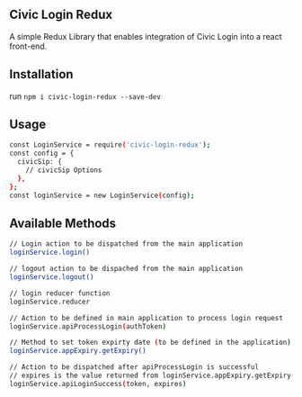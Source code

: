## Civic Login Redux

A simple Redux Library that enables integration of Civic Login into a react front-end.

## Installation

run `npm i civic-login-redux --save-dev`
## Usage
```bash
const LoginService = require('civic-login-redux');
const config = {
  civicSip: {
    // civicSip Options
  },
};
const loginService = new LoginService(config);
```

## Available Methods
``` bash
// Login action to be dispatched from the main application
loginService.login()

// logout action to be dispached from the main application
loginService.logout()

// login reducer function
loginService.reducer

// Action to be defined in main application to process login request
loginService.apiProcessLogin(authToken)

// Method to set token expirty date (to be defined in the application)
loginService.appExpiry.getExpiry()

// Action to be dispatched after apiProcessLogin is successful 
// expires is the value returned from loginService.appExpiry.getExpiry()
loginService.apiLoginSuccess(token, expires) 
```